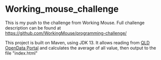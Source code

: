 # Working_mouse_challenge
This is my push to the challenge from Working Mouse. 
Full challenge description can be found at https://github.com/WorkingMouse/programming-challenge/

This project is built on Maven, using JDK 13.
It allows reading from <a href="https://data.qld.gov.au/dataset/ambient-estuarine-water-quality-monitoring-data-near-real-time-sites-2012-to-present-day/resource/0ca6f77c-4088-4d77-8c88-beae2b57ce14">QLD OpenData Portal</a>
and calculates the average of all value, then output to the file "index.html"
